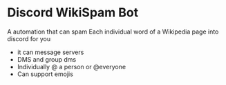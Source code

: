 # Discord WikiSpam Bot
 
A automation that can spam Each individual word of a Wikipedia page into discord for you

- it can message servers
- DMS and group dms
- Individually @ a person or @everyone
- Can support emojis

